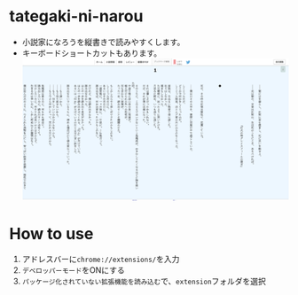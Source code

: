 # tategaki-ni-narou
* 小説家になろうを縦書きで読みやすくします。
* キーボードショートカットもあります。
![画面キャプチャ](Capture.png)

# How to use
1. アドレスバーに`chrome://extensions/`を入力
2. `デベロッパーモード`をONにする
3. `パッケージ化されていない拡張機能を読み込む`で、`extension`フォルダを選択
